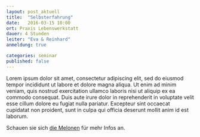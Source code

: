 ```yaml
---
layout: post_aktuell
title:  "Selbsterfahrung"
date:   2016-03-15 10:00
ort: Praxis Lebenswerkstatt
dauer: 4 Stunden
leiter: "Eva & Reinhard"
anmeldung: true

categories: seminar
published: false
---
```

Lorem ipsum dolor sit amet, consectetur adipiscing elit, sed do eiusmod tempor incididunt ut labore et dolore magna aliqua. Ut enim ad minim veniam, quis nostrud exercitation ullamco laboris nisi ut aliquip ex ea commodo consequat. Duis aute irure dolor in reprehenderit in voluptate velit esse cillum dolore eu fugiat nulla pariatur. Excepteur sint occaecat cupidatat non proident, sunt in culpa qui officia deserunt mollit anim id est laborum.

Schauen sie sich [die Melonen][testlink] für mehr Infos an.

[testlink]: https://www.google.at/webhp#q=melonen
